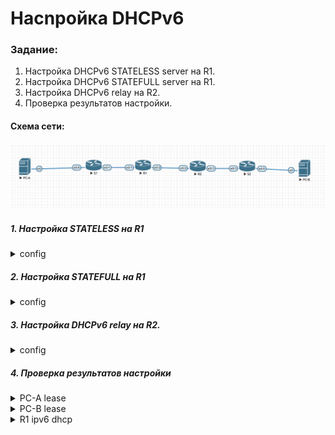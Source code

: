 # Насnройка DHCPv6

###  Задание:
1. Настройка DHCPv6 STATELESS server на R1.
2. Настройка DHCPv6 STATEFULL server на R1.
3. Настройка DHCPv6 relay на R2.
4. Проверка результатов настройки.

#### Схема сети:

  ![alt-текст](/lab-3/img/v6-1.png "Схема Сети")


##### 1. Настройка STATELESS на R1
<details>
  <summary>config</summary>

  ```
 ipv6 unicast-routing
 ipv6 dhcp pool V6-Pool-1
 dns-server 2001:DB8:ACAD::254
 domain-name STATELESS.COM
 !
 interface Ethernet0/1
 description S1-eth0/1
 no ip address
 ipv6 address FE80::1 link-local
 ipv6 address 2001:DB8:ACAD:1::1/64
 ipv6 enable
 ipv6 nd other-config-flag
 ipv6 dhcp server V6-Pool-1
  ```
</details>

##### 2. Настройка STATEFULL на R1
<details>
<summary>config</summary>

```
ipv6 dhcp pool V6-Pool-2
 address prefix 2001:DB8:ACAD:3:AAA::/80
 dns-server 2001:DB8:ACAD::254
 domain-name STATEFULL.COM

 interface Ethernet0/2
 description R2-eth0/2
 no ip address
 ipv6 address FE80::1 link-local
 ipv6 address 2001:DB8:ACAD:2::1/64
 ipv6 enable
 ipv6 dhcp server V6-Pool-2
```
</details>

##### 3. Настройка DHCPv6 relay на R2.
<details>
  <summary>config</summary>

  ```
  ipv6 unicast-routing
  !
  interface Ethernet0/2
   description R1-eth0/2
   no ip address
   ipv6 address FE80::2 link-local
   ipv6 address 2001:DB8:ACAD:2::2/64
   ipv6 enable
  !
  interface Ethernet0/3
   description S2
   no ip address
   ipv6 address FE80::1 link-local
   ipv6 address 2001:DB8:ACAD:3::1/64
   ipv6 nd managed-config-flag
   ipv6 dhcp relay destination 2001:DB8:ACAD:2::1 Ethernet0/2
  ```
  </details>

  ##### 4. Проверка результатов настройки
  <details>
    <summary>PC-A lease</summary>


  ![alt-текст](/lab-3/img/v6-pc-a-lease.png)


  </details>

  <details>
    <summary>PC-B lease</summary>


  ![alt-текст](/lab-3/img/v6-pc-b-lease.png)


  </details>

  <details>
    <summary>R1 ipv6 dhcp </summary>


  ![alt-текст](/lab-3/img/v6-r1-dhcb-bin.png)


  </details>
